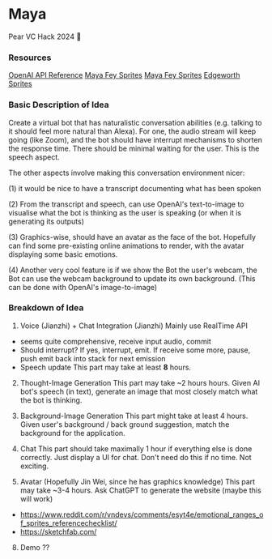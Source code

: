 # Maya
Pear VC Hack 2024 🍐

### Resources
[OpenAI API Reference](https://platform.openai.com/docs/api-reference/introduction)
[Maya Fey Sprites](https://aceattorney.fandom.com/wiki/Maya_Fey_-_Sprite_Gallery)
[Maya Fey Sprites](https://aceattorney.fandom.com/wiki/Maya_Fey_-_Sprite_Gallery#Without_Hood_)
[Edgeworth Sprites](https://aceattorney.fandom.com/wiki/Miles_Edgeworth_-_Sprite_Gallery#Chief_Prosecutor_(SoJ))

### Basic Description of Idea
Create a virtual bot that has naturalistic conversation abilities (e.g. talking to it should feel more natural than Alexa). For one, the audio stream will keep going (like Zoom), and the bot should have interrupt mechanisms to shorten the response time. There should be minimal waiting for the user. This is the speech aspect.

The other aspects involve making this conversation environment nicer:

(1) it would be nice to have a transcript documenting what has been spoken

(2) From the transcript and speech, can use OpenAI's text-to-image to visualise what the bot is thinking as the user is speaking (or when it is generating its outputs)

(3) Graphics-wise, should have an avatar as the face of the bot. Hopefully can find some pre-existing online animations to render, with the avatar displaying some basic emotions.

(4) Another very cool feature is if we show the Bot the user's webcam, the Bot can use the webcam background to update its own background. (This can be done with OpenAI's image-to-image)

### Breakdown of Idea

1. Voice (Jianzhi) + Chat Integration (Jianzhi)
Mainly use RealTime API
- seems quite comprehensive, receive input audio, commit
- Should interrupt? If yes, interrupt, emit. If receive some more, pause, push emit back into stack for next emission
- Speech update
This part may take at least **8** hours.

2. Thought-Image Generation
This part may take ~2 hours hours.
Given AI bot's speech (in text), generate an image that most closely match what the bot is thinking.

4. Background-Image Generation
This part might take at least 4 hours.
Given user's background / back ground suggestion, match the background for the application.

5. Chat
This part should take maximally 1 hour if everything else is done correctly. Just display a UI for chat. Don't need do this if no time. Not exciting.

6. Avatar (Hopefully Jin Wei, since he has graphics knowledge)
This part may take ~3-4 hours. Ask ChatGPT to generate the website (maybe this will work)

- https://www.reddit.com/r/vndevs/comments/esyt4e/emotional_ranges_of_sprites_referencechecklist/
- https://sketchfab.com/

8. Demo
??
